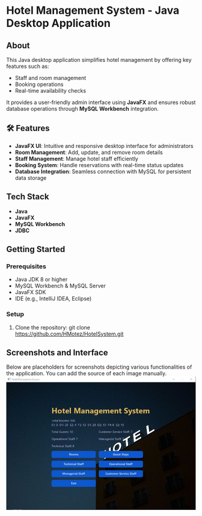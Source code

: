 # Hotel Management System - Java Desktop Application

##  About

This Java desktop application simplifies hotel management by offering key features such as:

-  Staff and room management  
-  Booking operations  
-  Real-time availability checks

It provides a user-friendly admin interface using **JavaFX** and ensures robust database operations through **MySQL Workbench** integration.

## 🛠 Features

- **JavaFX UI**: Intuitive and responsive desktop interface for administrators  
- **Room Management**: Add, update, and remove room details  
- **Staff Management**: Manage hotel staff efficiently  
- **Booking System**: Handle reservations with real-time status updates  
- **Database Integration**: Seamless connection with MySQL for persistent data storage

##  Tech Stack

- **Java**  
- **JavaFX**  
- **MySQL Workbench**  
- **JDBC**

##  Getting Started

### Prerequisites

- Java JDK 8 or higher  
- MySQL Workbench & MySQL Server  
- JavaFX SDK  
- IDE (e.g., IntelliJ IDEA, Eclipse)

### Setup

1. Clone the repository:
    git clone https://github.com/HMotez/HotelSystem.git

## Screenshots and Interface
Below are placeholders for screenshots depicting various functionalities of the application. You can add the source of each image manually.
![](./src/Resources/1.JPG)
